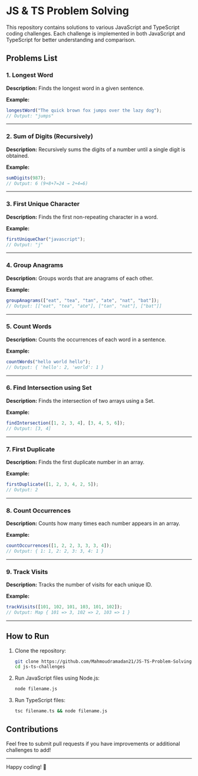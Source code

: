# JS & TS Problem Solving

This repository contains solutions to various JavaScript and TypeScript coding challenges. Each challenge is implemented in both JavaScript and TypeScript for better understanding and comparison.

## Problems List

### 1. Longest Word
**Description:** Finds the longest word in a given sentence.

**Example:**
```js
longestWord("The quick brown fox jumps over the lazy dog");
// Output: "jumps"
```

---

### 2. Sum of Digits (Recursively)
**Description:** Recursively sums the digits of a number until a single digit is obtained.

**Example:**
```js
sumDigits(987);
// Output: 6 (9+8+7=24 → 2+4=6)
```

---

### 3. First Unique Character
**Description:** Finds the first non-repeating character in a word.

**Example:**
```js
firstUniqueChar("javascript");
// Output: "j"
```

---

### 4. Group Anagrams
**Description:** Groups words that are anagrams of each other.

**Example:**
```js
groupAnagrams(["eat", "tea", "tan", "ate", "nat", "bat"]);
// Output: [["eat", "tea", "ate"], ["tan", "nat"], ["bat"]]
```

---

### 5. Count Words
**Description:** Counts the occurrences of each word in a sentence.

**Example:**
```js
countWords("hello world hello");
// Output: { 'hello': 2, 'world': 1 }
```

---

### 6. Find Intersection using Set
**Description:** Finds the intersection of two arrays using a Set.

**Example:**
```js
findIntersection([1, 2, 3, 4], [3, 4, 5, 6]);
// Output: [3, 4]
```

---

### 7. First Duplicate
**Description:** Finds the first duplicate number in an array.

**Example:**
```js
firstDuplicate([1, 2, 3, 4, 2, 5]);
// Output: 2
```

---

### 8. Count Occurrences
**Description:** Counts how many times each number appears in an array.

**Example:**
```js
countOccurrences([1, 2, 2, 3, 3, 3, 4]);
// Output: { 1: 1, 2: 2, 3: 3, 4: 1 }
```

---

### 9. Track Visits
**Description:** Tracks the number of visits for each unique ID.

**Example:**
```js
trackVisits([101, 102, 101, 103, 101, 102]);
// Output: Map { 101 => 3, 102 => 2, 103 => 1 }
```

---

## How to Run
1. Clone the repository:
   ```sh
   git clone https://github.com/Mahmoudramadan21/JS-TS-Problem-Solving.git
   cd js-ts-challenges
   ```
2. Run JavaScript files using Node.js:
   ```sh
   node filename.js
   ```
3. Run TypeScript files:
   ```sh
   tsc filename.ts && node filename.js
   ```

## Contributions
Feel free to submit pull requests if you have improvements or additional challenges to add!

---

Happy coding! 🚀

